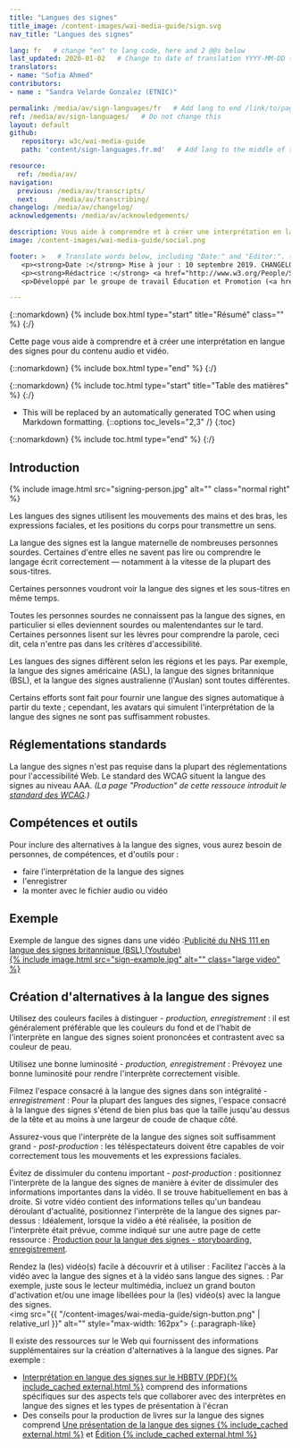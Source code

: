```yaml
---
title: "Langues des signes"
title_image: /content-images/wai-media-guide/sign.svg
nav_title: "Langues des signes"

lang: fr   # change "en" to lang code, here and 2 @@s below
last_updated: 2020-01-02   # Change to date of translation YYYY-MM-DD (month in middle)
translators:
- name: "Sofia Ahmed"
contributors:
- name : "Sandra Velarde Gonzalez (ETNIC)"

permalink: /media/av/sign-languages/fr   # Add lang to end /link/to/page/@@
ref: /media/av/sign-languages/   # Do not change this
layout: default
github:
   repository: w3c/wai-media-guide
   path: 'content/sign-languages.fr.md'   # Add lang to the middle of the filename, e.g., index.@@.md

resource:
  ref: /media/av/
navigation:
  previous: /media/av/transcripts/
  next:     /media/av/transcribing/
changelog: /media/av/changelog/
acknowledgements: /media/av/acknowledgements/

description: Vous aide à comprendre et à créer une interprétation en langue des signes pour l'accessibilité des contenus audios et vidéos.
image: /content-images/wai-media-guide/social.png

footer: >   # Translate words below, including "Date:" and "Editor:". (Do not update the date.)
   <p><strong>Date :</strong> Mise à jour : 10 septembre 2019. CHANGELOG.</p>
   <p><strong>Rédactrice :</strong> <a href="http://www.w3.org/People/Shawn">Shawn Lawton Henry</a>. ACKNOWLEDGEMENTS : liste les contributeurs et les crédits.</p>
   <p>Développé par le groupe de travail Éducation et Promotion (<a href="http://www.w3.org/WAI/EO/">EOWG</a>). Rédigé initialement dans le cadre du projet <a href="https://www.w3.org/WAI/WCAGTA/">WCAG TA</a> financé par le <abbr title="United States">U.S.</abbr> Access Board. Révisé dans le cadre du projet <a href="https://www.w3.org/WAI/expand-access/">WAI Expanding Access</a> financé par la fondation Ford.</p>

---
```


{::nomarkdown}
{% include box.html type="start" title="Résumé" class="" %}
{:/}

Cette page vous aide à comprendre et à créer une interprétation en langue des signes pour du contenu audio et vidéo.

{::nomarkdown}
{% include box.html type="end" %}
{:/}

{::nomarkdown}
{% include toc.html type="start" title="Table des matières" %}
{:/}

- This will be replaced by an automatically generated TOC when using Markdown formatting.
{::options toc_levels="2,3" /}
{:toc}

{::nomarkdown}
{% include toc.html type="end" %}
{:/}

## Introduction

{% include image.html src="signing-person.jpg" alt="" class="normal right" %}

Les langues des signes utilisent les mouvements des mains et des bras, les expressions faciales, et les positions du corps pour transmettre un sens.

La langue des signes est la langue maternelle de nombreuses personnes sourdes. Certaines d'entre elles ne savent pas lire ou comprendre le langage écrit correctement &mdash; notamment à la vitesse de la plupart des sous-titres.

Certaines personnes voudront voir la langue des signes et les sous-titres en même temps.

Toutes les personnes sourdes ne connaissent pas la langue des signes, en particulier si elles deviennent sourdes ou malentendantes sur le tard. Certaines personnes lisent sur les lèvres pour comprendre la parole, ceci dit, cela n'entre pas dans les critères d'accessibilité.

Les langues des signes diffèrent selon les régions et les pays. Par exemple, la langue des signes américaine (ASL), la langue des signes britannique (BSL), et la langue des signes australienne (l'Auslan) sont toutes différentes.

Certains efforts sont fait pour fournir une langue des signes automatique à partir du texte ; cependant, les avatars qui simulent l'interprétation de la langue des signes ne sont pas suffisamment robustes.

## Réglementations standards

La langue des signes n'est pas requise dans la plupart des réglementations pour l'accessibilité Web.
Le standard des WCAG situent la langue des signes au niveau AAA. _(La page "Production" de cette ressouce introduit le [standard des WCAG](/media/av/planning/#wcag-standard).)_

## Compétences et outils

Pour inclure des alternatives à la langue des signes, vous aurez besoin de personnes, de compétences, et d'outils pour :
* faire l'interprétation de la langue des signes
* l'enregistrer
* la monter avec le fichier audio ou vidéo

## Exemple

Exemple de langue des signes dans une vidéo :[Publicité du NHS 111 en langue des signes britannique (BSL) (Youtube)<br>{% include image.html src="sign-example.jpg" alt="" class="large video" %}](https://www.youtube.com/watch?v=TCq3ru9HQSc)

## Création d'alternatives à la langue des signes

Utilisez des couleurs faciles à distinguer - _production, enregistrement_
: il est généralement préférable que les couleurs du fond et de l'habit de l'interprète en langue des signes soient prononcées et contrastent avec sa couleur de peau.

Utilisez une bonne luminosité - _production, enregistrement_
: Prévoyez une bonne luminosité pour rendre l'interprète correctement visible.

Filmez l'espace consacré à la langue des signes dans son intégralité  - _enregistrement_
: Pour la plupart des langues des signes, l'espace consacré à la langue des signes s'étend de bien plus bas que la taille jusqu'au dessus de la tête et au moins à une largeur de coude de chaque côté.

Assurez-vous que l'interprète de la langue des signes soit suffisamment grand - _post-production_
: les téléspectateurs doivent être capables de voir correctement tous les mouvements et les expressions faciales.

Évitez de dissimuler du contenu important - _post-production_
: positionnez l'interprète de la langue des signes de manière à éviter de dissimuler des informations importantes dans la vidéo. Il se trouve habituellement en bas à droite. Si votre vidéo contient des informations telles qu'un bandeau déroulant d'actualité, positionnez l'interprète de la langue des signes par-dessus : Idéalement, lorsque la vidéo a été réalisée, la position de l'interprète était prévue, comme indiqué sur une autre page de cette ressource : [Production pour la langue des signes - storyboarding, enregistrement](/media/av/av-content/#plan-for-sign-language--storyboarding-recording).

Rendez la (les) vidéo(s) facile à découvrir et à utiliser
: Facilitez l'accès à la vidéo avec la langue des signes et à la vidéo sans langue des signes.
: Par exemple, juste sous le lecteur multimédia, incluez un grand bouton d'activation et/ou une image libellées pour la (les) vidéo(s) avec la langue des signes.<br><img src="{{ "/content-images/wai-media-guide/sign-button.png" | relative_url }}" alt="" style="max-width: 162px">
{:.paragraph-like}

Il existe des ressources sur le Web qui fournissent des informations supplémentaires sur la création d'alternatives à la langue des signes. Par exemple :
* [Interprétation en langue des signes sur le HBBTV (PDF){% include_cached external.html %}](http://pagines.uab.cat/hbb4all/sites/pagines.uab.cat.hbb4all/files/sign_language_interpreting_in_hbbtv.pdf) comprend des informations spécifiques sur des aspects tels que collaborer avec des interprètes en langue des signes et les types de présentation à l'écran
* Des conseils pour la production de livres sur la langue des signes comprend [Une présentation de la langue des signes {% include_cached external.html %}](http://www.sign-lang.uni-hamburg.de/signingbooks/deliver/d31/deliv_31_part3-2.html#3.2.2.6) et [Édition {% include_cached external.html %}](http://www.sign-lang.uni-hamburg.de/signingbooks/sbrc/grid/d71/guide13.htm)
